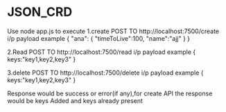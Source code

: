 # JSON_CRD
Use node app.js to execute
1.create
  POST TO http://localhost:7500/create
  i/p payload example
  {
       "ana":
          {
            "timeToLive":100,
            "name":"ajj"
          }
  }
 
2.Read
 POST TO http://localhost:7500/read
  i/p payload example
  {
      keys:"key1,key2,key3"
  }
  
3.delete
 POST TO http://localhost:7500/delete
  i/p payload example
  {
      keys:"key1,key2,key3"
  }  
  
Response would be success or error(if any),for create API the response would be keys Added and keys already present
